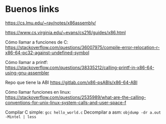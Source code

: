 # Buenos links
https://cs.lmu.edu/~ray/notes/x86assembly/

https://www.cs.virginia.edu/~evans/cs216/guides/x86.html

Cómo llamar a funciones de C: https://stackoverflow.com/questions/36007975/compile-error-relocation-r-x86-64-pc32-against-undefined-symbol

Cómo llamar a printf: https://stackoverflow.com/questions/38335212/calling-printf-in-x86-64-using-gnu-assembler

Repo que tiene la ABI https://gitlab.com/x86-psABIs/x86-64-ABI

Cómo llamar funciones en linux: https://stackoverflow.com/questions/2535989/what-are-the-calling-conventions-for-unix-linux-system-calls-and-user-space-f

Compilar C simple: `gcc hello_world.c`
Decompilar a asm: `objdump -dr a.out -Mintel | less`
